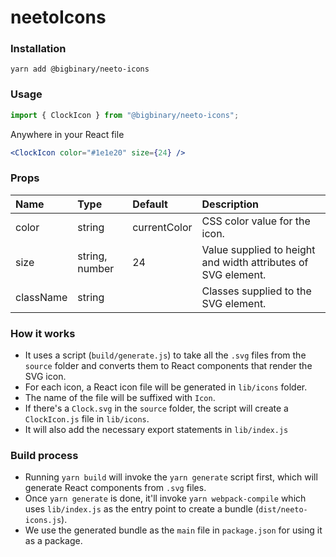 # neetoIcons

### Installation

```
yarn add @bigbinary/neeto-icons
```

### Usage

```javascript
import { ClockIcon } from "@bigbinary/neeto-icons";
```

Anywhere in your React file

```jsx
<ClockIcon color="#1e1e20" size={24} />
```

### Props

| Name      | Type           | Default      | Description                                                   |
| :-------- | :------------- | :----------- | :------------------------------------------------------------ |
| color     | string         | currentColor | CSS color value for the icon.                                 |
| size      | string, number | 24           | Value supplied to height and width attributes of SVG element. |
| className | string         |              | Classes supplied to the SVG element.                          |

### How it works

- It uses a script (`build/generate.js`) to take all the `.svg` files from the `source` folder and converts them to React components that render the SVG icon.
- For each icon, a React icon file will be generated in `lib/icons` folder.
- The name of the file will be suffixed with `Icon`.
- If there's a `Clock.svg` in the `source` folder, the script will create a `ClockIcon.js` file in `lib/icons`.
- It will also add the necessary export statements in `lib/index.js`

### Build process

- Running `yarn build` will invoke the `yarn generate` script first, which will generate React components from `.svg` files.
- Once `yarn generate` is done, it'll invoke `yarn webpack-compile` which uses `lib/index.js` as the entry point to create a bundle (`dist/neeto-icons.js`).
- We use the generated bundle as the `main` file in `package.json` for using it as a package.

